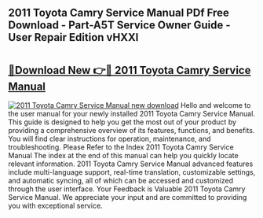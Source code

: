 ## 2011 Toyota Camry Service Manual PDf Free Download - Part-A5T Service Owner Guide - User Repair Edition vHXXl

# <h2><a href="http://bc32342.oget.top/?id=2011+Toyota+Camry+Service+Manual">🔗Download New 👉🔴 2011 Toyota Camry Service Manual</a></h2>

[![2011 Toyota Camry Service Manual new download](https://i.imgur.com/5g1atiW.png)](http://bc32342.oget.top/?id=2011+Toyota+Camry+Service+Manual)
Hello and welcome to the user manual for your newly installed 2011 Toyota Camry Service Manual. This guide is designed to help you get the most out of your product by providing a comprehensive overview of its features, functions, and benefits. You will find clear instructions for operation, maintenance, and troubleshooting. Please Refer to the Index 2011 Toyota Camry Service Manual The index at the end of this manual can help you quickly locate relevant information. 2011 Toyota Camry Service Manual advanced features include multi-language support, real-time translation, customizable settings, and automatic syncing, all of which can be accessed and customized through the user interface. Your Feedback is Valuable 2011 Toyota Camry Service Manual. We appreciate your input and are committed to providing you with exceptional service.
